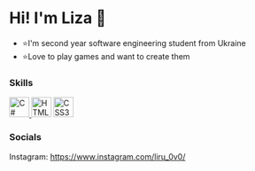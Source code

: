 Hi! I'm Liza 👋 
============================
* ⭐I'm second year software engineering student from Ukraine
* ⭐Love to play games and want to create them

### Skills
<a href="https://learn.microsoft.com/ru-ru/dotnet/csharp/" target="_blak"><img src="https://github.com/simple-icons/simple-icons/blob/develop/icons/csharp.svg" width="36" height="36" alt="C#" /> </a>
<a href="https://developer.mozilla.org/en-US/docs/Glossary/HTML5" target="_blank"><img src="https://raw.githubusercontent.com/danielcranney/readme-generator/main/public/icons/skills/html5-colored.svg" width="36" height="36" alt="HTML5" /></a>
<a href="https://www.w3.org/TR/CSS/#css" target="_blank"><img src="https://raw.githubusercontent.com/danielcranney/readme-generator/main/public/icons/skills/css3-colored.svg" width="36" height="36" alt="CSS3" /></a>


### Socials
Instagram: https://www.instagram.com/liru_0v0/
